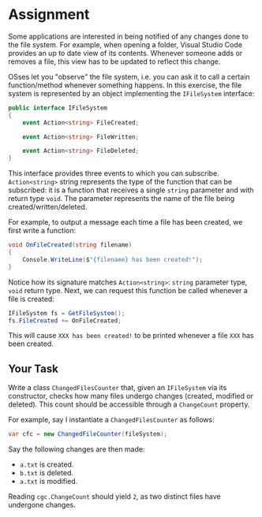 # Assignment

Some applications are interested in being notified of any changes
done to the file system. For example, when opening a folder,
Visual Studio Code provides an up to date view
of its contents. Whenever someone adds or removes a file,
this view has to be updated to reflect this change.

OSses let you "observe" the file system, i.e.
you can ask it to call a certain function/method
whenever something happens. In this exercise,
the file system is represented by an object
implementing the `IFileSystem` interface:

```csharp
public interface IFileSystem
{
    event Action<string> FileCreated;

    event Action<string> FileWritten;

    event Action<string> FileDeleted;
}
```

This interface provides three events to which you can subscribe.
`Action<string>` string represents the type of the function
that can be subscribed: it is a function that receives a single
`string` parameter and with return type `void`. The parameter
represents the name of the file being created/written/deleted.

For example, to output a message each time a file has been created,
we first write a function:

```csharp
void OnFileCreated(string filename)
{
    Console.WriteLine($"{filename} has been created!");
}
```

Notice how its signature matches `Action<string>`: `string` parameter type,
`void` return type. Next, we can request this function be called
whenever a file is created:

```csharp
IFileSystem fs = GetFileSystem();
fs.FileCreated += OnFileCreated;
```

This will cause `XXX has been created!` to be printed whenever
a file `XXX` has been created.

## Your Task

Write a class `ChangedFilesCounter` that, given an `IFileSystem` via its constructor,
checks how many files undergo changes (created, modified or deleted).
This count should be accessible through a `ChangeCount` property.

For example, say I instantiate a `ChangedFilesCounter` as follows:

```csharp
var cfc = new ChangedFileCounter(fileSystem);
```

Say the following changes are then made:

* `a.txt` is created.
* `b.txt` is deleted.
* `a.txt` is modified.

Reading `cgc.ChangeCount` should yield `2`, as two distinct files have undergone changes.
